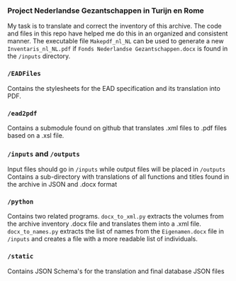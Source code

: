 ### Project Nederlandse Gezantschappen in Turijn en Rome
My task is to translate and correct the inventory of this archive. The code and files in this repo have helped me do this in an organized and consistent manner.
The executable file `Makepdf_nl_NL` can be used to generate a new `Inventaris_nl_NL.pdf` if `Fonds Nederlandse Gezantschappen.docx` is found in the `/inputs` directory.

### `/EADFiles`
Contains the stylesheets for the EAD specification and its translation into PDF.

### `/ead2pdf`
Contains a submodule found on github that translates .xml files to .pdf files based on a .xsl file.

### `/inputs` and `/outputs`
Input files should go in `/inputs` while output files will be placed in `/outputs`
Contains a sub-directory with translations of all functions and titles found in the archive in JSON and .docx format

### `/python`
Contains two related programs. `docx_to_xml.py` extracts the volumes from the archive inventory .docx file and translates them into a .xml file. `docx_to_names.py` extracts the list of names from the `Eigenamen.docx` file in `/inputs` and creates a file with a more readable list of individuals.

### `/static`
Contains JSON Schema's for the translation and final database JSON files
